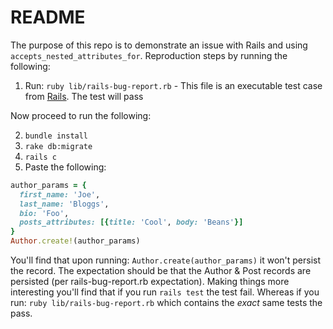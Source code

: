 # README

The purpose of this repo is to demonstrate an issue with Rails and using `accepts_nested_attributes_for`. Reproduction steps by running the following:

1. Run: `ruby lib/rails-bug-report.rb` - This file is an executable test case from [Rails](https://edgeguides.rubyonrails.org/contributing_to_ruby_on_rails.html#create-an-executable-test-case). The test will pass

Now proceed to run the following:

2. `bundle install`
3. `rake db:migrate`
4. `rails c`
5. Paste the following:

```ruby
author_params = {
  first_name: 'Joe',
  last_name: 'Bloggs',
  bio: 'Foo',
  posts_attributes: [{title: 'Cool', body: 'Beans'}]
}
Author.create!(author_params)
```
You'll find that upon running: `Author.create(author_params)` it won't persist the record. The expectation should be that the Author & Post records are persisted (per rails-bug-report.rb expectation). Making things more interesting you'll find that if you run `rails test` the test fail. Whereas if you run: `ruby lib/rails-bug-report.rb` which contains the _exact_ same tests the pass.
